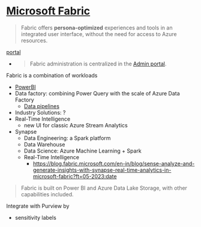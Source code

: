 # [Microsoft Fabric](https://learn.microsoft.com/en-us/fabric/get-started/microsoft-fabric-overview)
> Fabric offers **persona-optimized** experiences and tools in an integrated user interface, without the need for access to Azure resources.
 
[portal](https://app.fabric.microsoft.com/)
- > Fabric administration is centralized in the [Admin portal](https://app.fabric.microsoft.com/admin-portal/tenantSettings).


Fabric is a combination of workloads
- [PowerBI](https://github.com/davidkhala/power/tree/main/bi)
- Data factory: combining Power Query with the scale of Azure Data Factory
  - [Data pipelines](factory/pipeline/README.md)
- Industry Solutions: ?
- Real-Time Intelligence
  - new UI for classic Azure Stream Analytics 
- Synapse
  - Data Engineering: a Spark platform
  - Data Warehouse
  - Data Science: Azure Machine Learning + Spark
  - Real-Time Intelligence
     - https://blog.fabric.microsoft.com/en-in/blog/sense-analyze-and-generate-insights-with-synapse-real-time-analytics-in-microsoft-fabric?ft=05-2023:date

> Fabric is built on Power BI and Azure Data Lake Storage, with other capabilities included. 

Integrate with Purview by
- sensitivity labels
